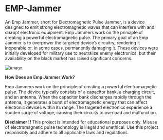 # EMP-Jammer

An Emp Jammer, short for Electromagnetic Pulse Jammer, is a device designed to emit strong electromagnetic waves that can interfere with and disrupt electronic equipment. 
Emp Jammers work on the principle of creating a powerful electromagnetic pulse.
The primary goal of an Emp Jammer is to overpower the targeted device’s circuitry, rendering it inoperable or, in some cases, permanently damaging it.
These devices were initially developed for military use to neutralize enemy electronics, but their availability on the black market has raised significant concerns.

![image](https://github.com/SrutiRaniPanda/EMP-Jammer/assets/149859901/857f29ff-e123-4b16-a0cd-f892aa7bcdf5)


**How Does an Emp Jammer Work?**

Emp Jammers work on the principle of creating a powerful electromagnetic pulse. 
The device typically consists of a capacitor bank, a charging circuit, and an antenna. 
When the capacitor bank discharges rapidly through the antenna, it generates a burst of electromagnetic energy that can affect electronic devices within its range. 
The targeted electronics experience a sudden surge of voltage, causing their circuits to overload and malfunction.

**Disclaimer !!**
This project is intended for educational purposes only. 
Misuse of electromagnetic pulse technology is illegal and unethical.
Use this project responsibly and adhere to all applicable laws and regulations.
